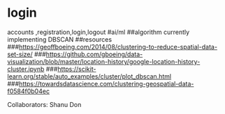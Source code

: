 # login
accounts ,registration,login,logout
#ai/ml
##algorithm currently implementing DBSCAN
##resources
###https://geoffboeing.com/2014/08/clustering-to-reduce-spatial-data-set-size/
###https://github.com/gboeing/data-visualization/blob/master/location-history/google-location-history-cluster.ipynb
###https://scikit-learn.org/stable/auto_examples/cluster/plot_dbscan.html
###https://towardsdatascience.com/clustering-geospatial-data-f0584f0b04ec

Collaborators:
Shanu
Don

